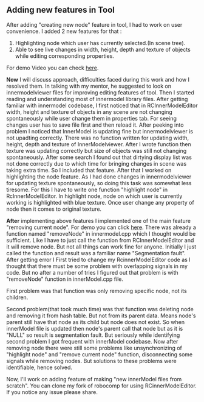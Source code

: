 ## Adding new features in Tool

After adding "creating new node" feature in tool, I had to work on user convenience.
I added 2 new features for that :

1. Highlighting node which user has currently selected.(In scene tree).
2. Able to see live changes in width, height, depth and texture of objects while editing corresponding properties.

For demo Video you can check [here](https://drive.google.com/file/d/1wgS0mN0rlc_GR3sbTW5ElMo4nOFE2Kki/view?usp=sharing).

**Now** I will discuss approach, difficulties faced during this work and how I resolved them. In talking with my mentor, he suggested to look on innermodelviewer files for improving editing features of tool. Then I started reading and understanding most of innermodel library files. After getting familiar with innermodel codebase, I first noticed that in RCInnerModelEditor width, height and texture of objects in any scene are not changing spontaneously while user change them in properties tab. For seeing changes user has to save file first and then reload it. After peeking into problem I noticed that InnerModel is updating fine but innermodelviewer is not upadting correctly. There was no function written for updating width, height, depth and texture of InnerModelviewer. After I wrote function then texture was updating correctly but size of objects was still not changing spontaneously. After some search I found out that dirtying display list was not done correctly due to which time for bringing changes in scene was taking extra time. So I included that feature.
After that I worked on highlighting the node feature. As I had done changes in innermodelviewer for updating texture spontaneously, so doing this task was somewhat less tiresome. For this I have to write one function "highlight node" in RcInnerModelEditor. In highlight node, node on which user is currently working is highlighted with blue texture. Once user change any property of node then it comes to original texture.

**After** implementing above features I implemented one of the main feature "removing current node". For demo you can click [here](https://drive.google.com/file/d/16Fv-Vo0qKZjMp78t3NnILn-tstXXaWOU/view?usp=sharing).
There was already a function named "removeNode" in innermodel.cpp which I thought would be sufficient. Like I have to just call the function from RCInnerModelEditor and it will remove node. But not all things can work fine for anyone. Initially I just called the function and result was a familiar name "Segmentation fault". After getting error I First tried to change my RcinnerModelEditor code as I thought that there must be some problem with overlapping signals in my code. But no after a number of tries I figured out that problem is with "removeNode" function in innerModel.cpp file. 

First problem was that function was only removing specific node, not its children.

Second problem(that took much time) was that function was deleting node and removing it from hash table. But not from its parent data. Means node's parent still have that node as its child but node does not exist. So when innerModel file is updated then node's parent call that node but as it is "NULL" so result is segmentation fault.
But seriously while identifying second problem I got frequent with innerModel codebase.
Now after removing node there were still some problems like unsynchronizing of "highlight node" and "remove current node" function, disconnecting some signals while removing nodes. But solutions to these problems were identifiable, hence solved.

Now, I'll work on adding feature of making "new innerModel files from scratch".
You can clone my fork of robocomp for using RCinnerModelEditor. If you notice any issue please share. 
